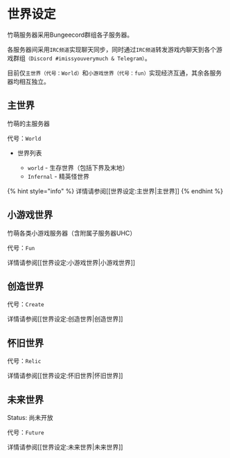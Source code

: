 # 世界设定

竹萌服务器采用Bungeecord群组各子服务器。

各服务器间采用`IRC频道`实现聊天同步，同时通过`IRC频道`转发游戏内聊天到各个游戏群组`（Discord #imissyouverymuch & Telegram）`。

目前仅`主世界（代号：World）`和`小游戏世界（代号：fun）`实现经济互通，其余各服务器均相互独立。

## 主世界

竹萌的主服务器

代号：`World`

* 世界列表

  * `world` - 生存世界（包括下界及末地）
  * `Infernal` - 精英怪世界

{% hint style="info" %}
详情请参阅\[\[世界设定:主世界\|主世界\]\]
{% endhint %}

## 小游戏世界

竹萌各类小游戏服务器（含附属子服务器UHC）

代号：`Fun`

详情请参阅\[\[世界设定:小游戏世界\|小游戏世界\]\]

## 创造世界

代号：`Create`

详情请参阅\[\[世界设定:创造世界\|创造世界\]\]

## 怀旧世界

代号：`Relic`

详情请参阅\[\[世界设定:怀旧世界\|怀旧世界\]\]

## 未来世界

Status: 尚未开放

代号：`Future`

详情请参阅\[\[世界设定:未来世界\|未来世界\]\]

